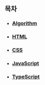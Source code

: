 ## 목차

- ### [Algorithm](https://github.com/worldsource93/this_and_that/tree/main/DoodlingNotes/Study/Algorithm)

- ### [HTML](https://github.com/worldsource93/this_and_that/tree/main/DoodlingNotes/Study/HTML)

- ### [CSS](https://github.com/worldsource93/this_and_that/tree/main/DoodlingNotes/Study/CSS)

- ### [JavaScript](https://github.com/worldsource93/this_and_that/tree/main/DoodlingNotes/Study/JavaScript)

- ### [TypeScript](https://github.com/worldsource93/this_and_that/tree/main/DoodlingNotes/Study/TypeScript)